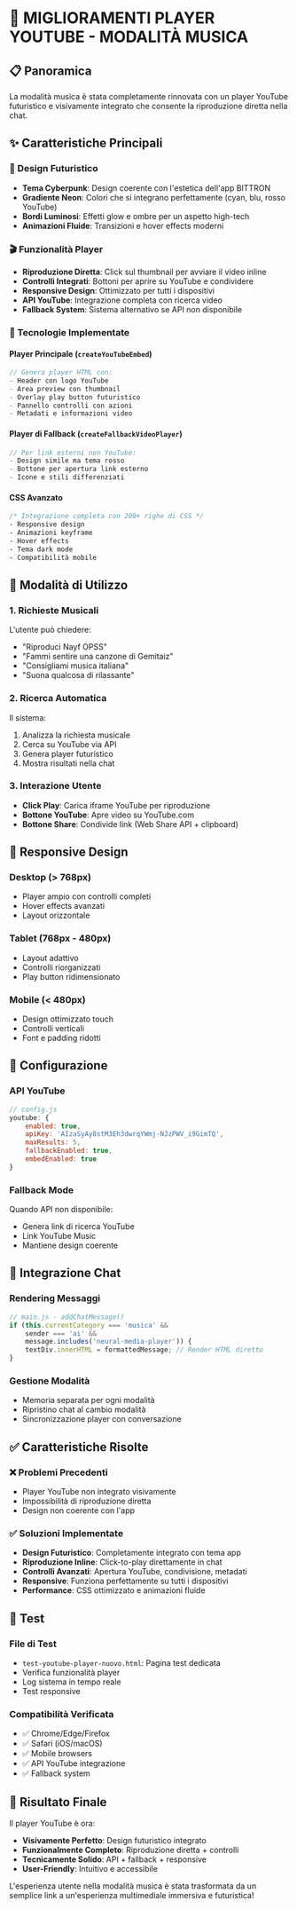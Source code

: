 # 🎵 MIGLIORAMENTI PLAYER YOUTUBE - MODALITÀ MUSICA

## 📋 Panoramica
La modalità musica è stata completamente rinnovata con un player YouTube futuristico e visivamente integrato che consente la riproduzione diretta nella chat.

## ✨ Caratteristiche Principali

### 🎨 Design Futuristico
- **Tema Cyberpunk**: Design coerente con l'estetica dell'app BITTRON
- **Gradiente Neon**: Colori che si integrano perfettamente (cyan, blu, rosso YouTube)
- **Bordi Luminosi**: Effetti glow e ombre per un aspetto high-tech
- **Animazioni Fluide**: Transizioni e hover effects moderni

### 🎬 Funzionalità Player
- **Riproduzione Diretta**: Click sul thumbnail per avviare il video inline
- **Controlli Integrati**: Bottoni per aprire su YouTube e condividere
- **Responsive Design**: Ottimizzato per tutti i dispositivi
- **API YouTube**: Integrazione completa con ricerca video
- **Fallback System**: Sistema alternativo se API non disponibile

### 🔧 Tecnologie Implementate

#### Player Principale (`createYouTubeEmbed`)
```javascript
// Genera player HTML con:
- Header con logo YouTube
- Area preview con thumbnail
- Overlay play button futuristico
- Pannello controlli con azioni
- Metadati e informazioni video
```

#### Player di Fallback (`createFallbackVideoPlayer`)
```javascript
// Per link esterni non YouTube:
- Design simile ma tema rosso
- Bottone per apertura link esterno
- Icone e stili differenziati
```

#### CSS Avanzato
```css
/* Integrazione completa con 200+ righe di CSS */
- Responsive design
- Animazioni keyframe
- Hover effects
- Tema dark mode
- Compatibilità mobile
```

## 🚀 Modalità di Utilizzo

### 1. Richieste Musicali
L'utente può chiedere:
- "Riproduci Nayf OPSS"
- "Fammi sentire una canzone di Gemitaiz"
- "Consigliami musica italiana"
- "Suona qualcosa di rilassante"

### 2. Ricerca Automatica
Il sistema:
1. Analizza la richiesta musicale
2. Cerca su YouTube via API
3. Genera player futuristico
4. Mostra risultati nella chat

### 3. Interazione Utente
- **Click Play**: Carica iframe YouTube per riproduzione
- **Bottone YouTube**: Apre video su YouTube.com
- **Bottone Share**: Condivide link (Web Share API + clipboard)

## 📱 Responsive Design

### Desktop (> 768px)
- Player ampio con controlli completi
- Hover effects avanzati
- Layout orizzontale

### Tablet (768px - 480px)
- Layout adattivo
- Controlli riorganizzati
- Play button ridimensionato

### Mobile (< 480px)
- Design ottimizzato touch
- Controlli verticali
- Font e padding ridotti

## 🔧 Configurazione

### API YouTube
```javascript
// config.js
youtube: {
    enabled: true,
    apiKey: 'AIzaSyAy8stM3Eh3dwrqYWmj-NJzPWV_i9GimTQ',
    maxResults: 5,
    fallbackEnabled: true,
    embedEnabled: true
}
```

### Fallback Mode
Quando API non disponibile:
- Genera link di ricerca YouTube
- Link YouTube Music
- Mantiene design coerente

## 🎯 Integrazione Chat

### Rendering Messaggi
```javascript
// main.js - addChatMessage()
if (this.currentCategory === 'musica' && 
    sender === 'ai' && 
    message.includes('neural-media-player')) {
    textDiv.innerHTML = formattedMessage; // Render HTML diretto
}
```

### Gestione Modalità
- Memoria separata per ogni modalità
- Ripristino chat al cambio modalità
- Sincronizzazione player con conversazione

## ✅ Caratteristiche Risolte

### ❌ Problemi Precedenti
- Player YouTube non integrato visivamente
- Impossibilità di riproduzione diretta
- Design non coerente con l'app

### ✅ Soluzioni Implementate
- **Design Futuristico**: Completamente integrato con tema app
- **Riproduzione Inline**: Click-to-play direttamente in chat
- **Controlli Avanzati**: Apertura YouTube, condivisione, metadati
- **Responsive**: Funziona perfettamente su tutti i dispositivi
- **Performance**: CSS ottimizzato e animazioni fluide

## 🧪 Test

### File di Test
- `test-youtube-player-nuovo.html`: Pagina test dedicata
- Verifica funzionalità player
- Log sistema in tempo reale
- Test responsive

### Compatibilità Verificata
- ✅ Chrome/Edge/Firefox
- ✅ Safari (iOS/macOS)
- ✅ Mobile browsers
- ✅ API YouTube integrazione
- ✅ Fallback system

## 🔮 Risultato Finale

Il player YouTube è ora:
- **Visivamente Perfetto**: Design futuristico integrato
- **Funzionalmente Completo**: Riproduzione diretta + controlli
- **Tecnicamente Solido**: API + fallback + responsive
- **User-Friendly**: Intuitivo e accessibile

L'esperienza utente nella modalità musica è stata trasformata da un semplice link a un'esperienza multimediale immersiva e futuristica!
